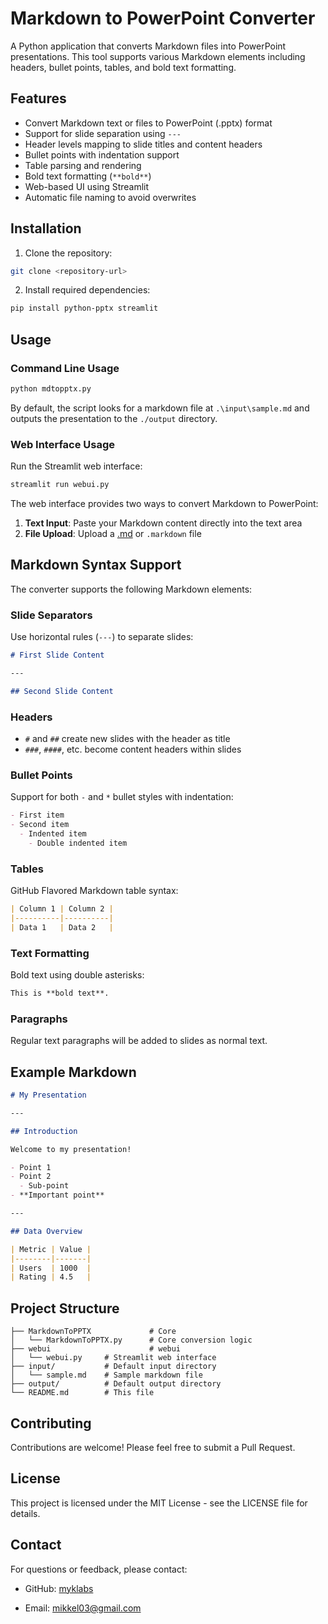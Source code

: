# Markdown to PowerPoint Converter

A Python application that converts Markdown files into PowerPoint presentations. This tool supports various Markdown elements including headers, bullet points, tables, and bold text formatting.

## Features

- Convert Markdown text or files to PowerPoint (.pptx) format
- Support for slide separation using `---`
- Header levels mapping to slide titles and content headers
- Bullet points with indentation support
- Table parsing and rendering
- Bold text formatting (`**bold**`)
- Web-based UI using Streamlit
- Automatic file naming to avoid overwrites

## Installation

1. Clone the repository:
```bash
git clone <repository-url>
```

2. Install required dependencies:
```bash
pip install python-pptx streamlit
```

## Usage

### Command Line Usage

```bash
python mdtopptx.py
```

By default, the script looks for a markdown file at `.\input\sample.md` and outputs the presentation to the `./output` directory.

### Web Interface Usage

Run the Streamlit web interface:

```bash
streamlit run webui.py
```

The web interface provides two ways to convert Markdown to PowerPoint:
1. **Text Input**: Paste your Markdown content directly into the text area
2. **File Upload**: Upload a [.md](file://c:\workspace\pycodespace\abc\input\sample.md) or `.markdown` file

## Markdown Syntax Support

The converter supports the following Markdown elements:

### Slide Separators
Use horizontal rules (`---`) to separate slides:
```markdown
# First Slide Content

---

## Second Slide Content
```

### Headers
- `#` and `##` create new slides with the header as title
- `###`, `####`, etc. become content headers within slides

### Bullet Points
Support for both `-` and `*` bullet styles with indentation:
```markdown
- First item
- Second item
  - Indented item
    - Double indented item
```

### Tables
GitHub Flavored Markdown table syntax:
```markdown
| Column 1 | Column 2 |
|----------|----------|
| Data 1   | Data 2   |
```

### Text Formatting
Bold text using double asterisks:
```markdown
This is **bold text**.
```

### Paragraphs
Regular text paragraphs will be added to slides as normal text.

## Example Markdown

```markdown
# My Presentation

---

## Introduction

Welcome to my presentation!

- Point 1
- Point 2
  - Sub-point
- **Important point**

---

## Data Overview

| Metric | Value |
|--------|-------|
| Users  | 1000  |
| Rating | 4.5   |
```

## Project Structure

```
├── MarkdownToPPTX             # Core
│   └── MarkdownToPPTX.py      # Core conversion logic
├── webui                      # webui 
│   └── webui.py     # Streamlit web interface
├── input/           # Default input directory
│   └── sample.md    # Sample markdown file
├── output/          # Default output directory
└── README.md        # This file
```

## Contributing

Contributions are welcome! Please feel free to submit a Pull Request.

## License

This project is licensed under the MIT License - see the LICENSE file for details.

## Contact

For questions or feedback, please contact:
- GitHub: [myklabs](https://github.com/myklabs)

- Email: mikkel03@gmail.com
